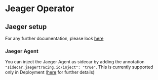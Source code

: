 # Jeager Operator

## Jaeger setup

For any further documentation, please look [here](https://www.jaegertracing.io/docs/1.22/operator/)

### Jaeger Agent

You can inject the Jaeger Agent as sidecar by adding the annotation `"sidecar.jaegertracing.io/inject": "true"`.
This is currently supported only in Deployment
([here](https://www.jaegertracing.io/docs/1.22/operator/#auto-injecting-jaeger-agent-sidecars) for further details)
